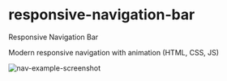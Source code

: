 # responsive-navigation-bar
Responsive Navigation Bar

Modern responsive navigation with animation (HTML, CSS, JS)

![nav-example-screenshot](https://user-images.githubusercontent.com/53489721/123048780-a376a300-d3b3-11eb-9592-54f92861e714.png)


